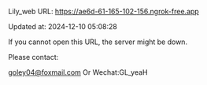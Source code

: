 Lily_web URL: https://ae6d-61-165-102-156.ngrok-free.app

Updated at: 2024-12-10 05:08:28

If you cannot open this URL, the server might be down.

Please contact: 

goley04@foxmail.com Or Wechat:GL_yeaH